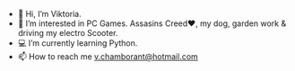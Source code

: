 - 👋 Hi, I’m Viktoria.
- 👀 I’m interested in PC Games. Assasins Creed❤️️, my dog, garden work & driving my electro Scooter.
- 💻 I’m currently learning Python.
- 📫 How to reach me v.chamborant@hotmail.com

<!---
ViktoriaBy/ViktoriaBy is a ✨ special ✨ repository because its `README.md` (this file) appears on your GitHub profile.
You can click the Preview link to take a look at your changes.
--->
